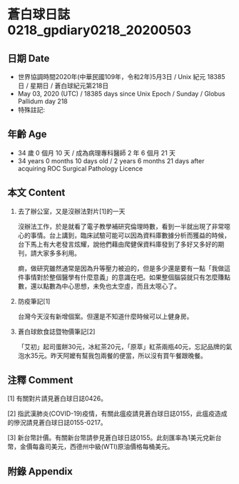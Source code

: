 [_metadata_:encoding]: - "utf-8"
[_metadata_:language]: - "zh-Hant-TW"
[_metadata_:fileformat]: - "markdown"
[_metadata_:MIME_type]: - "text/plain"
[_metadata_:markdown_version]: - "commonmark version 0.29"
[_metadata_:markdown_spec]: - "https://spec.commonmark.org/0.29/"

# 蒼白球日誌0218_gpdiary0218_20200503 #

## 日期 Date ##

* 世界協調時間2020年(中華民國109年，令和2年)5月3日 / Unix 紀元 18385 日 / 星期日 / 蒼白球紀元第218日
* May 03, 2020 (UTC) / 18385 days since Unix Epoch / Sunday / Globus Pallidum day 218
* 特殊註記:

## 年齡 Age ##

* 34 歲 0 個月 10 天 / 成為病理專科醫師 2 年 6 個月 21 天
* 34 years 0 months 10 days old / 2 years 6 months 21 days after acquiring ROC Surgical Pathology Licence

## 本文 Content ##

1. 去了辦公室，又是沒辦法對片[1]的一天

    沒辦法工作，於是就看了電子教學補研究倫理時數，看到一半就出現了非常噁心的事情。台上講到，臨床試驗可能可以因為資料庫數據分析而獲益的時候，台下馬上有大老發言炫耀，說他們藉由爬健保資料庫發到了多好又多好的期刊，請大家多多利用。

    痾，做研究雖然通常是因為升等壓力被迫的，但是多少還是要有一點「我做這件事情對於整個醫學有什麼意義」的意識在吧。如果整個腦袋就只有怎麼賺點數，還以點數為中心思想，未免也太空虛，而且太噁心了。

2. 防疫筆記[1]

    台灣今天沒有新增個案。但還是不知道什麼時候可以上健身房。   

3. 蒼白球飲食誌暨物價筆記[2]

    「艾初」起司蛋餅30元，冰紅茶20元，「原萃」紅茶兩瓶40元，忘記品牌的氣泡水35元。昨天阿嬤有幫我包兩餐的便當，所以沒有買午餐跟晚餐。

## 注釋 Comment ##

[1] 有關對片請見蒼白球日誌0426。

[2] 指武漢肺炎(COVID-19)疫情，有關此瘟疫請見蒼白球日誌0155，此瘟疫造成的慘況請見蒼白球日誌0155-0217。

[3] 新台幣計價。有關新台幣請參見蒼白球日誌0155。此刻匯率為1美元兌新台幣，金價每盎司美元，西德州中級(WTI)原油價格每桶美元。

## 附錄 Appendix ##